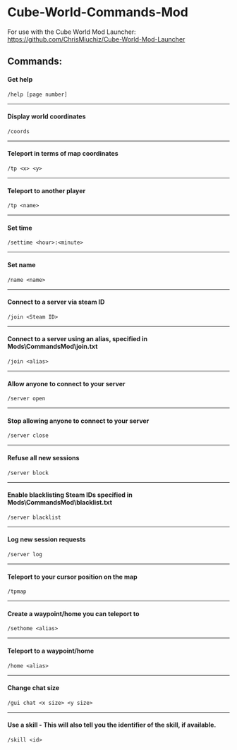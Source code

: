 # Cube-World-Commands-Mod
For use with the Cube World Mod Launcher: https://github.com/ChrisMiuchiz/Cube-World-Mod-Launcher

## Commands:
 #### Get help
  
    /help [page number]

 ---
 
 #### Display world coordinates
  
    /coords
    
 ---
 
 #### Teleport in terms of map coordinates

    /tp <x> <y>
 
 ---
 
 #### Teleport to another player

    /tp <name>
 
 ---
 
 #### Set time
 
    /settime <hour>:<minute>
    
 ---
 
 #### Set name
 
    /name <name>
    
 ---
 
 #### Connect to a server via steam ID
 
    /join <Steam ID>
    
 ---
 
 #### Connect to a server using an alias, specified in Mods\CommandsMod\join.txt
 
    /join <alias>
    
 ---
 
 #### Allow anyone to connect to your server
 
    /server open
    
 ---
 
 #### Stop allowing anyone to connect to your server
 
    /server close
    
 ---
 
 #### Refuse all new sessions
 
    /server block
    
 ---
 
 #### Enable blacklisting Steam IDs specified in Mods\CommandsMod\blacklist.txt
 
    /server blacklist
    
 ---
 
 #### Log new session requests
 
    /server log
    
 ---
 
 #### Teleport to your cursor position on the map
 
    /tpmap
	
 ---
 
 #### Create a waypoint/home you can teleport to 
 
    /sethome <alias>
	
 ---
 
 #### Teleport to a waypoint/home
 
    /home <alias>
	
 ---

 #### Change chat size
 
    /gui chat <x size> <y size>
	
 ---
 
 #### Use a skill - This will also tell you the identifier of the skill, if available.
 
    /skill <id>
    
    